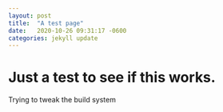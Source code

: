 ```yaml
---
layout: post
title:  "A test page"
date:   2020-10-26 09:31:17 -0600
categories: jekyll update
---
```

# Just a test to see if this works.
Trying to tweak the build system
